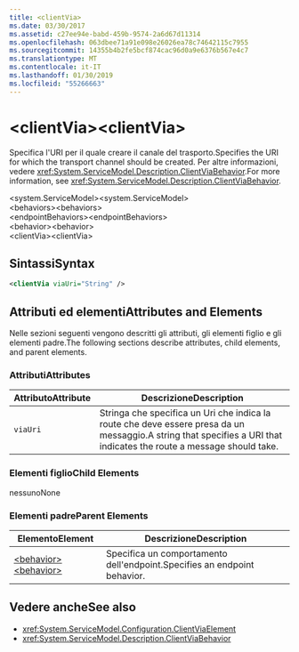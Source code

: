 ```yaml
---
title: <clientVia>
ms.date: 03/30/2017
ms.assetid: c27ee94e-babd-459b-9574-2a6d67d11314
ms.openlocfilehash: 063dbee71a91e098e26026ea78c74642115c7955
ms.sourcegitcommit: 14355b4b2fe5bcf874cac96d0a9e6376b567e4c7
ms.translationtype: MT
ms.contentlocale: it-IT
ms.lasthandoff: 01/30/2019
ms.locfileid: "55266663"
---
```

# <a name="clientvia"></a><span data-ttu-id="1475b-101">\<clientVia></span><span class="sxs-lookup"><span data-stu-id="1475b-101">\<clientVia></span></span>
<span data-ttu-id="1475b-102">Specifica l'URI per il quale creare il canale del trasporto.</span><span class="sxs-lookup"><span data-stu-id="1475b-102">Specifies the URI for which the transport channel should be created.</span></span> <span data-ttu-id="1475b-103">Per altre informazioni, vedere <xref:System.ServiceModel.Description.ClientViaBehavior>.</span><span class="sxs-lookup"><span data-stu-id="1475b-103">For more information, see <xref:System.ServiceModel.Description.ClientViaBehavior>.</span></span>  
  
 <span data-ttu-id="1475b-104">\<system.ServiceModel></span><span class="sxs-lookup"><span data-stu-id="1475b-104">\<system.ServiceModel></span></span>  
<span data-ttu-id="1475b-105">\<behaviors></span><span class="sxs-lookup"><span data-stu-id="1475b-105">\<behaviors></span></span>  
<span data-ttu-id="1475b-106">\<endpointBehaviors></span><span class="sxs-lookup"><span data-stu-id="1475b-106">\<endpointBehaviors></span></span>  
<span data-ttu-id="1475b-107">\<behavior></span><span class="sxs-lookup"><span data-stu-id="1475b-107">\<behavior></span></span>  
<span data-ttu-id="1475b-108">\<clientVia></span><span class="sxs-lookup"><span data-stu-id="1475b-108">\<clientVia></span></span>  
  
## <a name="syntax"></a><span data-ttu-id="1475b-109">Sintassi</span><span class="sxs-lookup"><span data-stu-id="1475b-109">Syntax</span></span>  
  
```xml  
<clientVia viaUri="String" />
```  
  
## <a name="attributes-and-elements"></a><span data-ttu-id="1475b-110">Attributi ed elementi</span><span class="sxs-lookup"><span data-stu-id="1475b-110">Attributes and Elements</span></span>  
 <span data-ttu-id="1475b-111">Nelle sezioni seguenti vengono descritti gli attributi, gli elementi figlio e gli elementi padre.</span><span class="sxs-lookup"><span data-stu-id="1475b-111">The following sections describe attributes, child elements, and parent elements.</span></span>  
  
### <a name="attributes"></a><span data-ttu-id="1475b-112">Attributi</span><span class="sxs-lookup"><span data-stu-id="1475b-112">Attributes</span></span>  
  
|<span data-ttu-id="1475b-113">Attributo</span><span class="sxs-lookup"><span data-stu-id="1475b-113">Attribute</span></span>|<span data-ttu-id="1475b-114">Descrizione</span><span class="sxs-lookup"><span data-stu-id="1475b-114">Description</span></span>|  
|---------------|-----------------|  
|`viaUri`|<span data-ttu-id="1475b-115">Stringa che specifica un Uri che indica la route che deve essere presa da un messaggio.</span><span class="sxs-lookup"><span data-stu-id="1475b-115">A string that specifies a URI that indicates the route a message should take.</span></span>|  
  
### <a name="child-elements"></a><span data-ttu-id="1475b-116">Elementi figlio</span><span class="sxs-lookup"><span data-stu-id="1475b-116">Child Elements</span></span>  
 <span data-ttu-id="1475b-117">nessuno</span><span class="sxs-lookup"><span data-stu-id="1475b-117">None</span></span>  
  
### <a name="parent-elements"></a><span data-ttu-id="1475b-118">Elementi padre</span><span class="sxs-lookup"><span data-stu-id="1475b-118">Parent Elements</span></span>  
  
|<span data-ttu-id="1475b-119">Elemento</span><span class="sxs-lookup"><span data-stu-id="1475b-119">Element</span></span>|<span data-ttu-id="1475b-120">Descrizione</span><span class="sxs-lookup"><span data-stu-id="1475b-120">Description</span></span>|  
|-------------|-----------------|  
|[<span data-ttu-id="1475b-121">\<behavior></span><span class="sxs-lookup"><span data-stu-id="1475b-121">\<behavior></span></span>](../../../../../docs/framework/configure-apps/file-schema/wcf/behavior-of-endpointbehaviors.md)|<span data-ttu-id="1475b-122">Specifica un comportamento dell'endpoint.</span><span class="sxs-lookup"><span data-stu-id="1475b-122">Specifies an endpoint behavior.</span></span>|  
  
## <a name="see-also"></a><span data-ttu-id="1475b-123">Vedere anche</span><span class="sxs-lookup"><span data-stu-id="1475b-123">See also</span></span>
- <xref:System.ServiceModel.Configuration.ClientViaElement>
- <xref:System.ServiceModel.Description.ClientViaBehavior>
